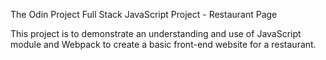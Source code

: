 
The Odin Project Full Stack JavaScript Project - Restaurant Page

This project is to demonstrate an understanding and use of JavaScript module and Webpack to create a basic front-end website for a restaurant.

